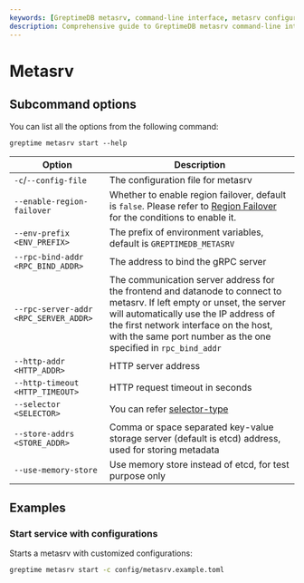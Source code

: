 ```yaml
---
keywords: [GreptimeDB metasrv, command-line interface, metasrv configuration, metasrv startup, metasrv options, metasrv examples]
description: Comprehensive guide to GreptimeDB metasrv command-line interface, including configuration options, startup commands, and practical examples for deploying instances.
---
```


# Metasrv

## Subcommand options

You can list all the options from the following command:

```
greptime metasrv start --help
```

| Option                                | Description                                                                                                                                                                                                                                                                  |
| ------------------------------------- | ---------------------------------------------------------------------------------------------------------------------------------------------------------------------------------------------------------------------------------------------------------------------------- |
| `-c`/`--config-file`                  | The configuration file for metasrv                                                                                                                                                                                                                                           |
| `--enable-region-failover`            | Whether to enable region failover, default is `false`. Please refer to [Region Failover](/user-guide/deployments-administration/manage-data/region-failover.md) for the conditions to enable it.                                                                             |
| `--env-prefix <ENV_PREFIX>`           | The prefix of environment variables, default is `GREPTIMEDB_METASRV`                                                                                                                                                                                                         |
| `--rpc-bind-addr <RPC_BIND_ADDR>`     | The address to bind the gRPC server                                                                                                                                                                                                                                          |
| `--rpc-server-addr <RPC_SERVER_ADDR>` | The communication server address for the frontend and datanode to connect to metasrv. If left empty or unset, the server will automatically use the IP address of the first network interface on the host, with the same port number as the one specified in `rpc_bind_addr` |
| `--http-addr <HTTP_ADDR>`             | HTTP server address                                                                                                                                                                                                                                                          |
| `--http-timeout <HTTP_TIMEOUT>`       | HTTP request timeout in seconds                                                                                                                                                                                                                                              |
| `--selector <SELECTOR>`               | You can refer [selector-type](/contributor-guide/metasrv/selector.md#selector-type)                                                                                                                                                                                          |
| `--store-addrs <STORE_ADDR>`          | Comma or space separated key-value storage server (default is etcd) address, used for storing metadata                                                                                                                                                                       |
| `--use-memory-store`                  | Use memory store instead of etcd, for test purpose only                                                                                                                                                                                                                      |

## Examples

### Start service with configurations

Starts a metasrv with customized configurations:

```sh
greptime metasrv start -c config/metasrv.example.toml
```
